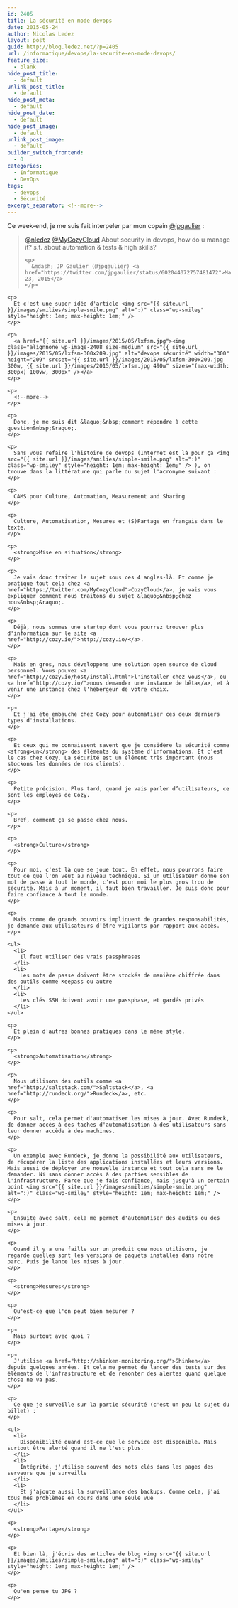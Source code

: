 ```yaml
---
id: 2405
title: La sécurité en mode devops
date: 2015-05-24
author: Nicolas Ledez
layout: post
guid: http://blog.ledez.net/?p=2405
url: /informatique/devops/la-securite-en-mode-devops/
feature_size:
  - blank
hide_post_title:
  - default
unlink_post_title:
  - default
hide_post_meta:
  - default
hide_post_date:
  - default
hide_post_image:
  - default
unlink_post_image:
  - default
builder_switch_frontend:
  - 0
categories:
  - Informatique
  - DevOps
tags:
  - devops
  - Sécurité
excerpt_separator: <!--more-->
---
```

Ce week-end, je me suis fait interpeler par mon copain [@jpgaulier](https://twitter.com/jpgaulier/) :

<div class="post-embed">
  <blockquote class="twitter-tweet" width="500">
    <p lang="en" dir="ltr">
      <a href="https://twitter.com/nledez">@nledez</a> <a href="https://twitter.com/MyCozyCloud">@MyCozyCloud</a> About security in devops, how do u manage it? s.t. about automation & tests & high skills?
    </p>
    
    <p>
      &mdash; JP Gaulier (@jpgaulier) <a href="https://twitter.com/jpgaulier/status/602044072757481472">May 23, 2015</a>
    </p>
  </blockquote>
  
  <p>
    </div> 
    
    <p>
      Et c'est une super idée d'article <img src="{{ site.url }}/images/smilies/simple-smile.png" alt=":)" class="wp-smiley" style="height: 1em; max-height: 1em;" />
    </p>
    
    <p>
      <a href="{{ site.url }}/images/2015/05/lxfsm.jpg"><img class="alignnone wp-image-2408 size-medium" src="{{ site.url }}/images/2015/05/lxfsm-300x209.jpg" alt="devops sécurité" width="300" height="209" srcset="{{ site.url }}/images/2015/05/lxfsm-300x209.jpg 300w, {{ site.url }}/images/2015/05/lxfsm.jpg 490w" sizes="(max-width: 300px) 100vw, 300px" /></a>
    </p>
    
    <p>
      <!--more-->
    </p>
    
    <p>
      Donc, je me suis dit &laquo;&nbsp;comment répondre à cette question&nbsp;&raquo;.
    </p>
    
    <p>
      Sans vous refaire l'histoire de devops (Internet est là pour ça <img src="{{ site.url }}/images/smilies/simple-smile.png" alt=":)" class="wp-smiley" style="height: 1em; max-height: 1em;" /> ), on trouve dans la littérature qui parle du sujet l'acronyme suivant :
    </p>
    
    <p>
      CAMS pour Culture, Automation, Measurement and Sharing
    </p>
    
    <p>
      Culture, Automatisation, Mesures et (S)Partage en français dans le texte.
    </p>
    
    <p>
      <strong>Mise en situation</strong>
    </p>
    
    <p>
      Je vais donc traiter le sujet sous ces 4 angles-là. Et comme je pratique tout cela chez <a href="https://twitter.com/MyCozyCloud">CozyCloud</a>, je vais vous expliquer comment nous traitons du sujet &laquo;&nbsp;chez nous&nbsp;&raquo;.
    </p>
    
    <p>
      Déjà, nous sommes une startup dont vous pourrez trouver plus d'information sur le site <a href="http://cozy.io/">http://cozy.io/</a>.
    </p>
    
    <p>
      Mais en gros, nous développons une solution open source de cloud personnel. Vous pouvez <a href="http://cozy.io/host/install.html">l'installer chez vous</a>, ou <a href="http://cozy.io/">nous demander une instance de bêta</a>, et à venir une instance chez l'hébergeur de votre choix.
    </p>
    
    <p>
      Et j'ai été embauché chez Cozy pour automatiser ces deux derniers types d'installations.
    </p>
    
    <p>
      Et ceux qui me connaissent savent que je considère la sécurité comme <strong>un</strong> des éléments du système d'informations. Et c'est le cas chez Cozy. La sécurité est un élément très important (nous stockons les données de nos clients).
    </p>
    
    <p>
      Petite précision. Plus tard, quand je vais parler d’utilisateurs, ce sont les employés de Cozy.
    </p>
    
    <p>
      Bref, comment ça se passe chez nous.
    </p>
    
    <p>
      <strong>Culture</strong>
    </p>
    
    <p>
      Pour moi, c'est là que se joue tout. En effet, nous pourrons faire tout ce que l'on veut au niveau technique. Si un utilisateur donne son mot de passe à tout le monde, c'est pour moi le plus gros trou de sécurité. Mais à un moment, il faut bien travailler. Je suis donc pour faire confiance à tout le monde.
    </p>
    
    <p>
      Mais comme de grands pouvoirs impliquent de grandes responsabilités, je demande aux utilisateurs d'être vigilants par rapport aux accès.
    </p>
    
    <ul>
      <li>
        Il faut utiliser des vrais passphrases
      </li>
      <li>
        Les mots de passe doivent être stockés de manière chiffrée dans des outils comme Keepass ou autre
      </li>
      <li>
        Les clés SSH doivent avoir une passphase, et gardés privés
      </li>
    </ul>
    
    <p>
      Et plein d'autres bonnes pratiques dans le même style.
    </p>
    
    <p>
      <strong>Automatisation</strong>
    </p>
    
    <p>
      Nous utilisons des outils comme <a href="http://saltstack.com/">Saltstack</a>, <a href="http://rundeck.org/">Rundeck</a>, etc.
    </p>
    
    <p>
      Pour salt, cela permet d'automatiser les mises à jour. Avec Rundeck, de donner accès à des taches d'automatisation à des utilisateurs sans leur donner accède à des machines.
    </p>
    
    <p>
      Un exemple avec Rundeck, je donne la possibilité aux utilisateurs, de récupérer la liste des applications installées et leurs versions. Mais aussi de déployer une nouvelle instance et tout cela sans me le demander. Ni sans donner accès à des parties sensibles de l'infrastructure. Parce que je fais confiance, mais jusqu'à un certain point <img src="{{ site.url }}/images/smilies/simple-smile.png" alt=":)" class="wp-smiley" style="height: 1em; max-height: 1em;" />
    </p>
    
    <p>
      Ensuite avec salt, cela me permet d'automatiser des audits ou des mises à jour.
    </p>
    
    <p>
      Quand il y a une faille sur un produit que nous utilisons, je regarde quelles sont les versions de paquets installés dans notre parc. Puis je lance les mises à jour.
    </p>
    
    <p>
      <strong>Mesures</strong>
    </p>
    
    <p>
      Qu'est-ce que l'on peut bien mesurer ?
    </p>
    
    <p>
      Mais surtout avec quoi ?
    </p>
    
    <p>
      J'utilise <a href="http://shinken-monitoring.org/">Shinken</a> depuis quelques années. Et cela me permet de lancer des tests sur des éléments de l'infrastructure et de remonter des alertes quand quelque chose ne va pas.
    </p>
    
    <p>
      Ce que je surveille sur la partie sécurité (c'est un peu le sujet du billet) :
    </p>
    
    <ul>
      <li>
        Disponibilité quand est-ce que le service est disponible. Mais surtout être alerté quand il ne l'est plus.
      </li>
      <li>
        Intégrité, j'utilise souvent des mots clés dans les pages des serveurs que je surveille
      </li>
      <li>
        Et j'ajoute aussi la surveillance des backups. Comme cela, j'ai tous mes problèmes en cours dans une seule vue
      </li>
    </ul>
    
    <p>
      <strong>Partage</strong>
    </p>
    
    <p>
      Et bien là, j'écris des articles de blog <img src="{{ site.url }}/images/smilies/simple-smile.png" alt=":)" class="wp-smiley" style="height: 1em; max-height: 1em;" />
    </p>
    
    <p>
      Qu'en pense tu JPG ?
    </p>
